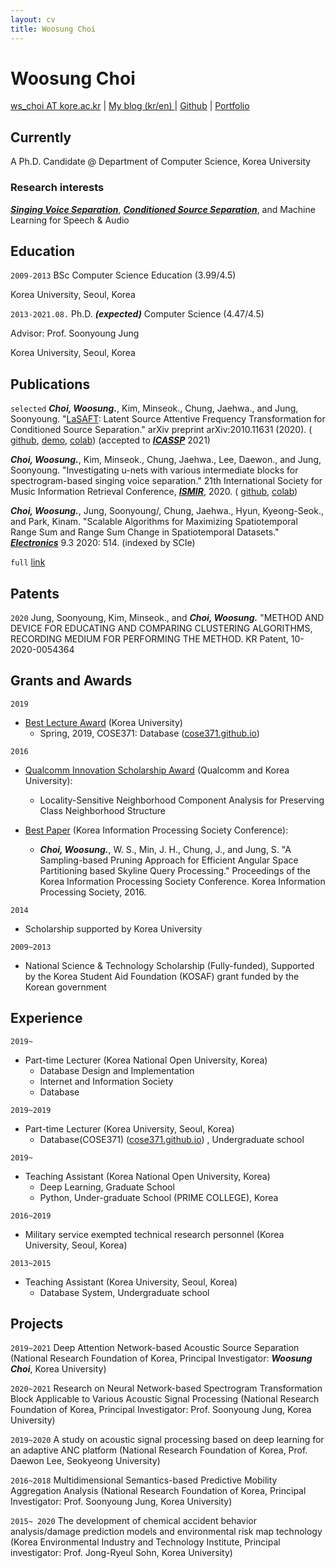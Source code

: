 ```yaml
---
layout: cv
title: Woosung Choi
---
```

# Woosung Choi

<div id="webaddress">
<a href="ws_choi@korea.ac.kr">ws_choi AT kore.ac.kr</a>
| <a href="http://intelligence.korea.ac.kr/members/wschoi/">My blog (kr/en) </a>
| <a href="https://github.com/ws-choi">Github</a>
| <a href="https://lightsaft.github.io/portfolio/wschoi">Portfolio</a>
    
</div>

## Currently

A Ph.D. Candidate @ Department of Computer Science, Korea University

### Research interests

***[Singing Voice Separation](https://github.com/ws-choi/ISMIR2020_U_Nets_SVS)***, ***[Conditioned Source Separation](https://github.com/ws-choi/Conditioned-Source-Separation-LaSAFT)***, and Machine Learning for Speech & Audio

## Education

`2009-2013`
BSc Computer Science Education (3.99/4.5)

Korea University, Seoul, Korea

`2013-2021.08.`
Ph.D. ***(expected)*** Computer Science (4.47/4.5)

Advisor: Prof. Soonyoung Jung

Korea University, Seoul, Korea


## Publications

`selected`
***Choi, Woosung.***, Kim, Minseok., Chung, Jaehwa., and Jung, Soonyoung. "[LaSAFT](https://paperswithcode.com/paper/lasaft-latent-source-attentive-frequency): Latent Source Attentive Frequency Transformation for Conditioned Source Separation." arXiv preprint arXiv:2010.11631 (2020). ( [github](https://github.com/ws-choi/Conditioned-Source-Separation-LaSAFT), [demo](http://lasaft.github.io/), [colab](https://colab.research.google.com/github/ws-choi/Conditioned-Source-Separation-LaSAFT/blob/main/colab_demo/LaSAFT_with_GPoCM_Stella_Jang_Example.ipynb)) (accepted to ***[ICASSP](https://2021.ieeeicassp.org/)*** 2021)

***Choi, Woosung.***, Kim, Minseok., Chung, Jaehwa., Lee, Daewon., and Jung, Soonyoung. "Investigating u-nets with various intermediate blocks for spectrogram-based singing voice separation." 21th International Society for Music Information Retrieval Conference, ***[ISMIR](https://program.ismir2020.net/poster_2-04.html)***, 2020. ( [github](https://github.com/ws-choi/ISMIR2020_U_Nets_SVS), [colab](https://colab.research.google.com/github/ws-choi/ISMIR2020_U_Nets_SVS/blob/master/colab_demo/TFC_TDF_Net_Large.ipynb))

***Choi, Woosung.***, Jung, Soonyoung/, Chung, Jaehwa., Hyun, Kyeong-Seok., and Park, Kinam. "Scalable Algorithms for Maximizing Spatiotemporal Range Sum and Range Sum Change in Spatiotemporal Datasets." ***[Electronics](https://www.mdpi.com/2079-9292/9/3/514)*** 9.3 2020: 514. (indexed by SCIe)

`full`
[link](https://github.com/ws-choi/ws-choi.github.io/blob/full-pub/index.md#publications)

## Patents

`2020`
Jung, Soonyoung, Kim, Minseok., and ***Choi, Woosung.*** "METHOD AND DEVICE FOR EDUCATING AND COMPARING CLUSTERING ALGORITHMS, RECORDING MEDIUM FOR PERFORMING THE METHOD. KR Patent, 10-2020-0054364


## Grants and Awards

`2019`
- [Best Lecture Award](https://www.korea.ac.kr/cop/bestLecture/bestLectureList.do?siteId=university#) (Korea University)
    - Spring, 2019, COSE371: Database ([cose371.github.io](https://cose371.github.io/))

`2016`
- [Qualcomm Innovation Scholarship Award](https://1drv.ms/p/s!AszT-SZB_jBylxqwb5M7jddIE9Tk?e=6dOqAG) (Qualcomm and Korea University): 
    - Locality-Sensitive Neighborhood Component Analysis for Preserving Class Neighborhood Structure

- [Best Paper](https://www.researchgate.net/publication/316336290_An_Efficient_Angular_Space_Partitioning_Based_Skyline_Query_Processing_Using_Sampling-Based_Pruning) (Korea Information Processing Society Conference):
    - ***Choi, Woosung.***, W. S., Min, J. H., Chung, J., and Jung, S. "A Sampling-based Pruning Approach for Efficient Angular Space Partitioning based Skyline Query Processing." Proceedings of the Korea Information Processing Society Conference. Korea Information Processing Society, 2016.

`2014`
- Scholarship supported by Korea University

`2009~2013`
- National Science & Technology Scholarship (Fully-funded), Supported by the Korea Student Aid Foundation (KOSAF) grant funded by the Korean government

## Experience

`2019~` 
- Part-time Lecturer (Korea National Open University, Korea)
    - Database Design and Implementation
    - Internet and Information Society
    - Database

`2019~2019` 
- Part-time Lecturer (Korea University, Seoul, Korea)
    - Database(COSE371) ([cose371.github.io](https://cose371.github.io/)) , Undergraduate school

`2019~`
- Teaching Assistant (Korea National Open University, Korea)
    - Deep Learning, Graduate School
    - Python, Under-graduate School (PRIME COLLEGE), Korea


`2016~2019`
- Military service exempted technical research personnel (Korea University, Seoul, Korea)

`2013~2015`
- Teaching Assistant (Korea University, Seoul, Korea)
    - Database System, Undergraduate school


## Projects

`2019~2021`
Deep Attention Network-based Acoustic Source Separation (National Research Foundation of Korea, Principal Investigator: ***Woosung Choi***, Korea University)

`2020~2021`
Research on Neural Network-based Spectrogram Transformation Block Applicable to Various Acoustic Signal Processing (National Research Foundation of Korea, Principal Investigator: Prof. Soonyoung Jung, Korea University)

`2019~2020`
A study on acoustic signal processing based on deep learning for an adaptive ANC platform (National Research Foundation of Korea, Prof. Daewon Lee, Seokyeong University)

`2016~2018`
Multidimensional Semantics-based Predictive Mobility Aggregation Analysis (National Research Foundation of Korea, Principal Investigator: Prof. Soonyoung Jung, Korea University)

`2015~ 2020`
The development of chemical accident behavior analysis/damage prediction models and environmental risk map technology (Korea Environmental Industry and Technology
Institute, Principal investigator: Prof. Jong-Ryeul Sohn, Korea University)

<!-- ### Footer

Last updated: Feb 2021 -->


